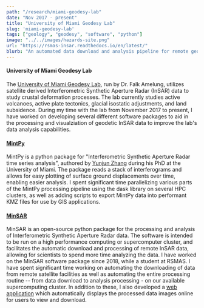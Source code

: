 ```yaml
---
path: "/research/miami-geodesy-lab"
date: "Nov 2017 - present"
title: "University of Miami Geodesy Lab"
slug: 'miami-geodesy-lab'
tags: ["geology", "geodesy", "software", "python"]
image: "../../images/hazards-site.png"
url: "https://rsmas-insar.readthedocs.io/en/latest/"
blurb: "An automated data download and analysis pipeline for remote geodetic InSAR data."
---
```


#### University of Miami Geodesy Lab
The [University of Miami Geodesy Lab](https://geodesy.rsmas.miami.edu/index.html), run by Dr. Falk Amelung, utilizes satellite derived Interferometric Synthetic Aperture Radar (InSAR) data to study crustal deformation processes. The lab currently studies active volcanoes, active plate tectonics, glacial isostatic adjustments, and land subsidence. During my time with the lab from November 2017 to present, I have worked on developing several different software packages to aid in the processing and visualziation of geodetic InSAR data to improve the lab's data analysis capabilities. 

#### [MintPy](/software/mintpy)

MintPy is a python package for "Interferometric Synthetic Aperture Radar time series analysis", authored by [Yunjun Zhang](https://github.com/yunjun) during his PhD at the University of Miami. The package reads a stack of interferograms and allows for easy plotting of surface ground displacements over time, enabling easier analysis. I spent significant time parallelizing various parts of the MintPy processing pipeline using the dask library on several HPC clusters, as well as adding scripts to export MintPy data into performant KMZ files for use by GIS applications.

#### [MinSAR](/software/minsar)
MinSAR is an open-source python package for the processing and analysis of Interferometric Synthetic Aperture Radar data. The software is intended to be run on a high performance computing or supercomputer cluster, and facilitates the automatic download and processing of remote InSAR data, allowing for scientists to spend more time analyzing the data. I have worked on the MinSAR software package since 2018, while a student at RSMAS. I have spent significant time working on automating the downloading of data from remote satellite facilities as well as automating the entire processing routine -- from data download to analysis processing - on our available supercomputing cluster. In addition to these, I also developed a [web application](/software/miami-insar-hazards-portal) which automatically displays the processed data images online for users to view and download.

 